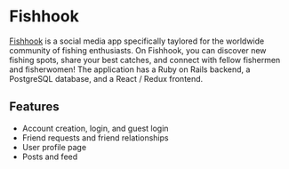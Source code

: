 # Fishhook

[Fishhook](https://fish-hook.herokuapp.com/#/) is a social media app specifically taylored for the worldwide community of fishing enthusiasts. On Fishhook, you can discover new fishing spots, share your best catches, and connect with fellow fishermen and fisherwomen! The application has a Ruby on Rails backend, a PostgreSQL database, and a React / Redux frontend.

## Features
* Account creation, login, and guest login
* Friend requests and friend relationships
* User profile page
* Posts and feed
